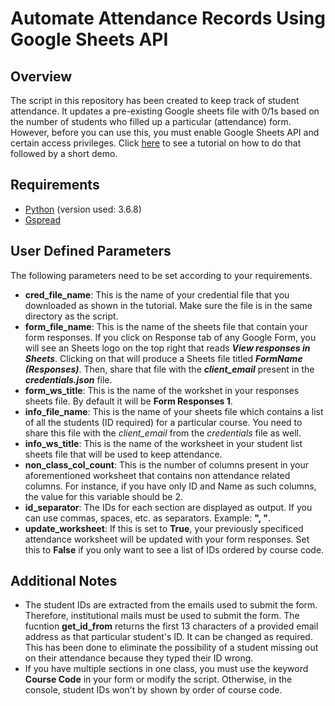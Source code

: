 # Automate Attendance Records Using Google Sheets API

## Overview
The script in this repository has been created to keep track of student attendance. It updates a pre-existing Google sheets file with 0/1s based on the number of students who filled up a particular (attendance) form. However, before you can use this, you must enable Google Sheets API and certain access privileges. Click [here](https://youtu.be/8JgztFMGR38) to see a tutorial on how to do that followed by a short demo.

## Requirements
* [Python](https://www.python.org/downloads/) (version used: 3.6.8)
* [Gspread](https://gspread.readthedocs.io/en/latest/)

## User Defined Parameters
The following parameters need to be set according to your requirements.

* **cred_file_name**: This is the name of your credential file that you downloaded as shown in the tutorial. Make sure the file is in the same directory as the script.
* **form_file_name**: This is the name of the sheets file that contain your form responses. If you click on Response tab of any Google Form, you will see an Sheets logo on the top right that reads ***View responses in Sheets***. Clicking on that will produce a Sheets file titled ***FormName (Responses)***. Then, share that file with the ***client_email*** present in the ***credentials.json*** file.
* **form_ws_title**: This is the name of the workshet in your responses sheets file. By default it will be **Form Responses 1**.
* **info_file_name**: This is the name of your sheets file which contains a list of all the students (ID required) for a particular course. You need to share this file with the *client_email* from the *credentials* file as well.
* **info_ws_title**: This is the name of the worksheet in your student list sheets file that will be used to keep attendance.
* **non_class_col_count**: This is the number of columns present in your aforementioned worksheet that contains non attendance related columns. For instance, if you have only ID and Name as such columns, the value for this variable should be 2.
* **id_separator**: The IDs for each section are displayed as output. If you can use commas, spaces, etc. as separators. Example: **", "**.
* **update_worksheet**: If this is set to **True**, your previously specificed attendance worksheet will be updated with your form responses. Set this to **False** if you only want to see a list of IDs ordered by course code.

## Additional Notes
* The student IDs are extracted from the emails used to submit the form. Therefore, institutional mails must be used to submit the form. The fucntion **get_id_from** returns the first 13 characters of a provided email address as that particular student's ID. It can be changed as required. This has been done to eliminate the possibility of a student missing out on their attendance because they typed their ID wrong.
* If you have multiple sections in one class, you must use the keyword **Course Code** in your form or modify the script. Otherwise, in the console, student IDs won't by shown by order of course code.

